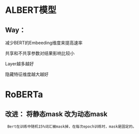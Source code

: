 # ALBERT模型
## Way：
减少BERT的Embeeding维度来提高速率

共享和不共享参数对结果影响比较小

Layer越多越好

隐藏特征维度越大越好



# RoBERTa
## 改进： 将静态mask 改为动态mask
` Bert在训练中随机15%词汇被mask掉，在每次epoch训练时，mask是固定的。` 
